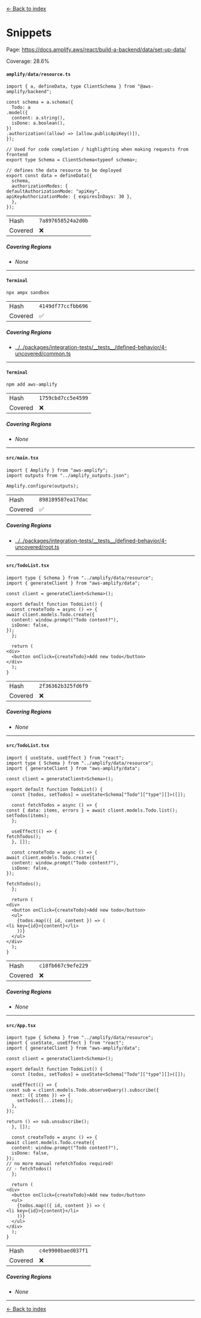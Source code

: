 [<- Back to index](../../../../../docs-pages.md)

#  Snippets

Page: https://docs.amplify.aws/react/build-a-backend/data/set-up-data/

Coverage: 28.6%

#### `amplify/data/resource.ts`

~~~
import { a, defineData, type ClientSchema } from "@aws-amplify/backend";

const schema = a.schema({
  Todo: a
.model({
  content: a.string(),
  isDone: a.boolean(),
})
.authorization((allow) => [allow.publicApiKey()]),
});

// Used for code completion / highlighting when making requests from frontend
export type Schema = ClientSchema<typeof schema>;

// defines the data resource to be deployed
export const data = defineData({
  schema,
  authorizationModes: {
defaultAuthorizationMode: "apiKey",
apiKeyAuthorizationMode: { expiresInDays: 30 },
  },
});

~~~

| | |
| -- | -- |
| Hash | `7a897658524a2d0b` |
| Covered | ❌ |

##### Covering Regions

- *None*

---

#### `Terminal`

~~~
npx ampx sandbox

~~~

| | |
| -- | -- |
| Hash | `4149df77ccfbb696` |
| Covered | ✅ |

##### Covering Regions

- [../../packages/integration-tests/\_\_tests\_\_/defined-behavior/4-uncovered/common.ts](../../../../../../../packages/integration-tests/__tests__/defined-behavior/4-uncovered/common.ts#L7)

---

#### `Terminal`

~~~
npm add aws-amplify

~~~

| | |
| -- | -- |
| Hash | `1759cbd7cc5e4599` |
| Covered | ❌ |

##### Covering Regions

- *None*

---

#### `src/main.tsx`

~~~
import { Amplify } from "aws-amplify";
import outputs from "../amplify_outputs.json";

Amplify.configure(outputs);

~~~

| | |
| -- | -- |
| Hash | `898189587ea17dac` |
| Covered | ✅ |

##### Covering Regions

- [../../packages/integration-tests/\_\_tests\_\_/defined-behavior/4-uncovered/root.ts](../../../../../../../packages/integration-tests/__tests__/defined-behavior/4-uncovered/root.ts#L23)

---

#### `src/TodoList.tsx`

~~~
import type { Schema } from "../amplify/data/resource";
import { generateClient } from "aws-amplify/data";

const client = generateClient<Schema>();

export default function TodoList() {
  const createTodo = async () => {
await client.models.Todo.create({
  content: window.prompt("Todo content?"),
  isDone: false,
});
  };

  return (
<div>
  <button onClick={createTodo}>Add new todo</button>
</div>
  );
}

~~~

| | |
| -- | -- |
| Hash | `2f36362b325fd6f9` |
| Covered | ❌ |

##### Covering Regions

- *None*

---

#### `src/TodoList.tsx`

~~~
import { useState, useEffect } from "react";
import type { Schema } from "../amplify/data/resource";
import { generateClient } from "aws-amplify/data";

const client = generateClient<Schema>();

export default function TodoList() {
  const [todos, setTodos] = useState<Schema["Todo"]["type"][]>([]);

  const fetchTodos = async () => {
const { data: items, errors } = await client.models.Todo.list();
setTodos(items);
  };

  useEffect(() => {
fetchTodos();
  }, []);

  const createTodo = async () => {
await client.models.Todo.create({
  content: window.prompt("Todo content?"),
  isDone: false,
});

fetchTodos();
  };

  return (
<div>
  <button onClick={createTodo}>Add new todo</button>
  <ul>
    {todos.map(({ id, content }) => (
<li key={id}>{content}</li>
    ))}
  </ul>
</div>
  );
}

~~~

| | |
| -- | -- |
| Hash | `c18fb667c9efe229` |
| Covered | ❌ |

##### Covering Regions

- *None*

---

#### `src/App.tsx`

~~~
import type { Schema } from "../amplify/data/resource";
import { useState, useEffect } from "react";
import { generateClient } from "aws-amplify/data";

const client = generateClient<Schema>();

export default function TodoList() {
  const [todos, setTodos] = useState<Schema["Todo"]["type"][]>([]);

  useEffect(() => {
const sub = client.models.Todo.observeQuery().subscribe({
  next: ({ items }) => {
    setTodos([...items]);
  },
});

return () => sub.unsubscribe();
  }, []);

  const createTodo = async () => {
await client.models.Todo.create({
  content: window.prompt("Todo content?"),
  isDone: false,
});
// no more manual refetchTodos required!
// - fetchTodos()
  };

  return (
<div>
  <button onClick={createTodo}>Add new todo</button>
  <ul>
    {todos.map(({ id, content }) => (
<li key={id}>{content}</li>
    ))}
  </ul>
</div>
  );
}

~~~

| | |
| -- | -- |
| Hash | `c4e9900baed037f1` |
| Covered | ❌ |

##### Covering Regions

- *None*

---

[<- Back to index](../../../../../docs-pages.md)
